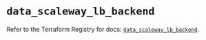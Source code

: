 # `data_scaleway_lb_backend`

Refer to the Terraform Registry for docs: [`data_scaleway_lb_backend`](https://registry.terraform.io/providers/scaleway/scaleway/2.49.0/docs/data-sources/lb_backend).
